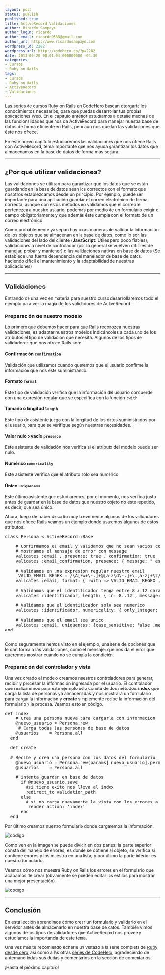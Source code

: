 ```yaml
---
layout: post
status: publish
published: true
title: ActiveRecord Validaciones
author: Ricardo Sampayo
author_login: ricardo
author_email: ricardo9588@gmail.com
author_url: http://www.ricardosampayo.com
wordpress_id: 2282
wordpress_url: http://codehero.co/?p=2282
date: 2013-09-20 00:01:04.000000000 -04:30
categories:
- Cursos
- Ruby on Rails
tags:
- Cursos
- Ruby on Rails
- ActiveRecord
- Validaciones
---
```

<p>Las series de cursos Ruby on Rails en CodeHero buscan otorgarte los conocimientos necesarios, para que puedas desarrollar tus propias aplicaciones Web. En el capítulo anterior estudiamos a detalle muchas de las funcionalidades que nos da ActiveRecord para manejar nuestra base de datos de forma eficiente en Rails, pero aún nos quedan las validaciones que éste nos ofrece.</p>

<p>En este nuevo capítulo estudiaremos las validaciones que nos ofrece Rails con ActiveRecord, tema importante que nos ayuda garantizar los datos que almacenamos en la base de datos de forma más segura.</p>

<hr />

<h2>¿Por qué utilizar validaciones?</h2>

<p>Las validaciones se utilizan para garantizar que los datos que se están guardando en la base de datos sean los correctos con el formato que nosotros establezcamos desde un principio. Por ejemplo, puede ser importante para una aplicación guardar el correo electrónico de forma correcta, aunque con estos métodos no validamos que el correo le pertenezca a nuestro usuario, podemos por medio de un formulario exigir el campo obligatoriamente y que además éste cumpla con el formato de un correo electrónico.</p>

<p>Como probablemente ya sepan hay otras maneras de validar la información de los objetos que se almacenan en la base de datos, como lo son las validaciones del lado del cliente (<strong>JavaScript</strong>: Útiles pero poco fiables), validaciones a nivel de controlador (por lo general se vuelven difíciles de manejar, probar y mantener) o las validaciones nativas en base de datos (Se establece una fuerte dependencia del manejador de base de datos, haciendo difícil el mantenimiento y la adaptabilidad de nuestras aplicaciones)</p>

<hr />

<h2>Validaciones</h2>

<p>Entrando de una vez en materia para nuestro curso desarrollaremos todo el ejemplo para ver la magia de los validadores de ActiveRecord.</p>

<h3>Preparación de nuestro modelo</h3>

<p>Lo primero que debemos hacer para que Rails reconozca nuestras validaciones, es adaptar nuestros modelos indicándoles a cada uno de los atributos el tipo de validación que necesita. Algunos de los tipos de validadores que nos ofrece Rails son:</p>

<h4>Confirmación <code>confirmation</code></h4>

<p>Validación que utilizamos cuando queremos que el usuario confirme la información que nos este suministrando.</p>

<h4>Formato <code>format</code></h4>

<p>Este tipo de validación verifica que la información del usuario concuerde con una expresión regular que se especifica con la función <code>:with</code></p>

<h4>Tamaño o longitud <code>length</code></h4>

<p>Este tipo de asistente juega con la longitud de los datos suministrados por el usuario, para que se verifique según nuestras necesidades.</p>

<h4>Valor nulo o vacío <code>presence</code></h4>

<p>Este asistente de validación nos verifica si el atributo del modelo puede ser nulo.</p>

<h4>Numérico <code>numericality</code></h4>

<p>Este asistente verifica que el atributo sólo sea numérico</p>

<h4>Único <code>uniqueness</code></h4>

<p>Este último asistente que estudiaremos, por el momento, nos verifica justo antes de guardar en la base de datos que nuestro objeto no este repetido, es decir, que sea único.</p>

<p>Ahora, luego de haber descrito muy brevemente algunos de los validadores que nos ofrece Rails veamos un ejemplo donde usaremos algunos de estos atributos.</p>

<pre>class Persona &lt; ActiveRecord::Base

    # Confirmamos el email y validamos que no sean vacios con presence
    # mostramos el mensaje de error con message
    validates :email , presence: true , confirmation: true 
    validates :email_confirmation, presence: { message: " es requerido"}

    # Validamos en una expresion regular nuestro email
     VALID_EMAIL_REGEX = /\A[\w+\-.]+@[a-z\d\-.]+\.[a-z]+\z/i
    validates :email, format: { :with => VALID_EMAIL_REGEX , message: "El formato del correo es invalido" }

    # Validamos que el identificador tenga entre 8 a 12 caracteres
    validates :identificador, length: { in: 8..12 , message: "debe tener entre 8 y 12 caracteres"}

    # Validamos que el identificador solo sea numerico
    validates :identificador, numericality: { only_integer: true }

    # Validamos que el email sea unico
    validates :email, uniqueness: {case_sensitive: false ,message: "ya esta registrado"}
end

</pre>

<p>Como seguramente hemos visto en el ejemplo, una serie de opciones que le dan forma a las validaciones, como el mensaje: que nos da el error que queremos mostrar cuando no se cumpla la condición.</p>

<h3>Preparación del controlador y vista</h3>

<p>Una vez creado el modelo creamos nuestros controladores para generar, recibir y procesar la información ingresada por el usuario. El controlador que realizaremos para este ejemplo sólo consta de dos métodos: <strong>index</strong> que carga la lista de personas ya almacenadas y nos mostrará un formulario para cargar la información y <strong>create</strong> simplemente recibe la información del formulario y la procesa. Veamos esto en código.</p>

<pre>def index
    # Crea una persona nueva para cargarla con informacion
    @nuevo_usuario = Persona.new
     # Carga todas las personas de base de datos
    @usuarios    = Persona.all
  end
  
  def create
  
  # Recibe y crea una persona con los datos del formulario
    @nuevo_usuario = Persona.new(params[:nuevo_usuario].permit(:nombre, :email,:identificador, :telefono,:sexo,:email_confirmation))
    @usuarios    = Persona.all

    # intenta guardar en base de datos
      if @nuevo_usuario.save
        #si tiene exito nos lleva al index
        redirect_to validation_path
      else
        # si no carga nuevamente la vista con los errores a corregir
         render action: 'index' 
      end
  end
</pre>

<p>Por último creamos nuestro formulario donde cargaremos la información.</p>

<p><img src="http://i.imgur.com/xHi82F0.png?1" alt="codigo" /></p>

<p>Como ven en la imagen se puede dividir en dos partes: la parte superior consta del manejo de errores, es donde se obtiene el objeto, se verifica si contiene errores y los muestra en una lista; y por último la parte inferior es nuestro formulario.</p>

<p>Veamos cómo nos muestra Ruby on Rails los errores en el formulario que acabamos de crear (obviamente se pueden editar los estilos para mostrar una mejor presentación).</p>

<p><img src="http://i.imgur.com/k71Qi9L.png?1" alt="codigo" /></p>

<hr />

<h2>Conclusión</h2>

<p>En esta lección aprendimos cómo crear un formulario y validarlo en el servidor antes de almacenarlo en nuestra base de datos. También vimos algunos de los tipos de validadores que ActiveRecord nos provee y estudiamos la importancia de este tema.</p>

<p>Una vez más te recomiendo echarle un vistazo a la serie completa de <a href="http://codehero.co/category/cursos/rails/">Ruby desde cero</a>, así como a las otras <a href="http://codehero.co/series/">series de CodeHero</a>, agradeciendo de antemano todas sus dudas y comentarios en la sección de comentarios.</p>

<p>¡Hasta el próximo capítulo!</p>
